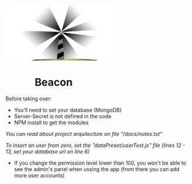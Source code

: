 <img src="https://github.com/Nethanzel/Beacon/blob/master/src/public/img/beacomlg.b47dabd0.png" width="300"/>

<h1>&nbsp;&nbsp;&nbsp;&nbsp;&nbsp;&nbsp;&nbsp;&nbsp;&nbsp;&nbsp;&nbsp;&nbsp;Beacon</h1>

Before taking over:

- You'll need to set your database (MongoDB)
- Server-Secret is not defined in the code
- NPM install to get the modules

*You can read about project arquitecture on file "/docs/notes.txt"*

*To insert an user from zero, set the "dataPreset/userTest.js" file (lines 12 - 13, set your database url on line 6)*
- If you change the permission level lower than 100, you won't be able to see the admin's panel when ussing the app (from there you can add more user accounts)

